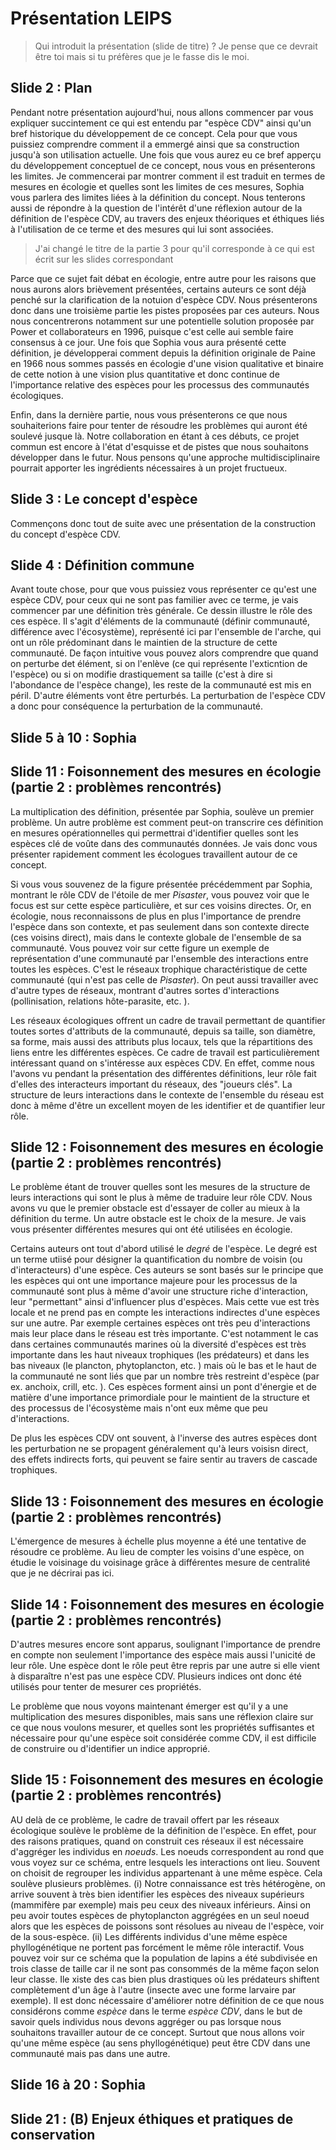 # Présentation LEIPS

> Qui introduit la présentation (slide de titre) ? Je pense que ce devrait être toi mais si tu préfères que je le fasse dis le moi.

## Slide 2 : Plan

Pendant notre présentation aujourd'hui, nous allons commencer par vous expliquer succintement ce qui est entendu par "espèce CDV" ainsi qu'un bref historique du développement de ce concept. Cela pour que vous puissiez comprendre comment il a emmergé ainsi que sa construction jusqu'à son utilisation actuelle. Une fois que vous aurez eu ce bref apperçu du développement conceptuel de ce concept, nous vous en présenterons les limites. Je commencerai par montrer comment il est traduit en termes de mesures en écologie et quelles sont les limites de ces mesures, Sophia vous parlera des limites liées à la définition du concept. Nous tenterons aussi de répondre à la question de l'intérêt d'une réflexion autour de la définition de l'espèce CDV, au travers des enjeux théoriques et éthiques liés à l'utilisation de ce terme et des mesures qui lui sont associées.
> J'ai changé le titre de la partie 3 pour qu'il corresponde à ce qui est écrit sur les slides correspondant  

Parce que ce sujet fait débat en écologie, entre autre pour les raisons que nous aurons alors brièvement présentées, certains auteurs ce sont déjà penché sur la clarification de la notuion d'espèce CDV. Nous présenterons donc dans une troisième partie les pistes proposées par ces auteurs. Nous nous concentrerons notamment sur une potentielle solution proposée par Power et collaborateurs en 1996, puisque c'est celle aui semble faire consensus à ce jour. Une fois que Sophia vous aura présenté cette définition, je développerai comment depuis la définition originale de Paine en 1966 nous sommes passés en écologie d'une vision qualitative et binaire de cette notion à une vision plus quantitative et donc continue de l'importance relative des espèces pour les processus des communautés écologiques.

Enfin, dans la dernière partie, nous vous présenterons ce que nous souhaiterions faire pour tenter de résoudre les problèmes qui auront été soulevé jusque là. Notre collaboration en étant à ces débuts, ce projet commun est encore à l'état d'esquisse et de pistes que nous souhaitons développer dans le futur. Nous pensons qu'une approche multidisciplinaire pourrait apporter les ingrédients nécessaires à un projet fructueux.

## Slide 3 : Le concept d'espèce

Commençons donc tout de suite avec une présentation de la construction du concept d'espèce CDV.

## Slide 4 : Définition commune

Avant toute chose, pour que vous puissiez vous représenter ce qu'est une espèce CDV, pour ceux qui ne sont pas familier avec ce terme, je vais commencer par une définition très générale. Ce dessin illustre le rôle des ces espèce. Il s'agit d'éléments de la communauté (définir communauté, différence avec l'écosystème), représenté ici par l'ensemble de l'arche, qui ont un rôle prédominant dans le maintien de la structure de cette communauté. De façon intuitive vous pouvez alors comprendre que quand on perturbe det élément, si on l'enlève (ce qui représente l'exticntion de l'espèce) ou si on modifie drastiquement sa taille (c'est à dire si l'abondance de l'espèce change), les reste de la communauté est mis en péril. D'autre éléments vont être perturbés. La perturbation de l'espèce CDV a donc pour conséquence la perturbation de la communauté.

## Slide 5 à 10 : Sophia

## Slide 11 : Foisonnement des mesures en écologie (partie 2 : problèmes rencontrés)

La multiplication des définition, présentée par Sophia, soulève un premier problème. Un autre problème est comment peut-on transcrire ces définition en mesures opérationnelles qui permettrai d'identifier quelles sont les espèces clé de voûte dans des communautés données. Je vais donc vous présenter rapidement comment les écologues travaillent autour de ce concept.

Si vous vous souvenez de la figure présentée précédemment par Sophia, montrant le rôle CDV de l'étoile de mer *Pisaster*, vous pouvez voir que le focus est sur cette espèce particulière, et sur ces voisins directes. Or, en écologie, nous reconnaissons de plus en plus l'importance de prendre l'espèce dans son contexte, et pas seulement dans son contexte directe (ces voisins direct), mais dans le contexte globale de l'ensemble de sa communauté. Vous pouvez voir sur cette figure un exemple de représentation d'une communauté par l'ensemble des interactions entre toutes les espèces. C'est le réseaux trophique charactéristique de cette communauté (qui n'est pas celle de *Pisaster*). On peut aussi travailler avec d'autre types de réseaux, montrant d'autres sortes d'interactions (pollinisation, relations hôte-parasite, etc. ).

Les réseaux écologiques offrent un cadre de travail permettant de quantifier toutes sortes d'attributs de la communauté, depuis sa taille, son diamètre, sa forme, mais aussi des attributs plus locaux, tels que la répartitions des liens entre les différentes espèces. Ce cadre de travail est particulièrement intéressant quand on s'intéresse aux espèces CDV. En effet, comme nous l'avons vu pendant la présentation des différentes définitions, leur rôle fait d'elles des interacteurs important du réseaux, des "joueurs clés". La structure de leurs interactions dans le contexte de l'ensemble du réseau est donc à même d'être un excellent moyen de les identifier et de quantifier leur rôle.

## Slide 12 : Foisonnement des mesures en écologie (partie 2 : problèmes rencontrés)

Le problème étant de trouver quelles sont les mesures de la structure de leurs interactions qui sont le plus à même de traduire leur rôle CDV. Nous avons vu que le premier obstacle est d'essayer de coller au mieux à la définition du terme. Un autre obstacle est le choix de la mesure. Je vais vous présenter différentes mesures qui ont été utilisées en écologie.

Certains auteurs ont tout d'abord utilisé le *degré* de l'espèce. Le degré est un terme utiisé pour désigner la quantification du nombre de voisin (ou d'interacteurs) d'une espèce. Ces auteurs se sont basés sur le principe que les espèces qui ont une importance majeure pour les processus de la communauté sont plus à même d'avoir une structure riche d'interaction, leur "permettant" ainsi d'influencer plus d'espèces. Mais cette vue est très locale et ne prend pas en compte les interactions indirectes d'une espèces sur une autre. Par exemple certaines espèces ont très peu d'interactions mais leur place dans le réseau est très importante. C'est notamment le cas dans certaines communautés marines où la diversité d'espèces est très importante dans les haut niveaux trophiques (les prédateurs) et dans les bas niveaux (le plancton, phytoplancton, etc. ) mais où le bas et le haut de la communauté ne sont liés que par un nombre très restreint d'espèce (par ex. anchoix, crill, etc. ). Ces espèces forment ainsi un pont d'énergie et de matière d'une importance primordiale pour le maintient de la structure et des processus de l'écosystème mais n'ont eux même que peu d'interactions.

De plus les espèces CDV ont souvent, à l'inverse des autres espèces dont les perturbation ne se propagent généralement qu'à leurs voisisn direct, des effets indirects forts, qui peuvent se faire sentir au travers de cascade trophiques.

## Slide 13 : Foisonnement des mesures en écologie (partie 2 : problèmes rencontrés)

L'émergence de mesures à échelle plus moyenne a été une tentative de résoudre ce problème. Au lieu de compter les voisins d'une espèce, on étudie le voisinage du voisinage grâce à différentes mesure de centralité que je ne décrirai pas ici.

## Slide 14 : Foisonnement des mesures en écologie (partie 2 : problèmes rencontrés)

D'autres mesures encore sont apparus, soulignant l'importance de prendre en compte non seulement l'importance des espèce mais aussi l'unicité de leur rôle. Une espèce dont le rôle peut être repris par une autre si elle vient à disparaître n'est pas une espèce CDV. Plusieurs indices ont donc été utilisés pour tenter de mesurer ces propriétés.

Le problème que nous voyons maintenant émerger est qu'il y a une multiplication des mesures disponibles, mais sans une réflexion claire sur ce que nous voulons mesurer, et quelles sont les propriétés suffisantes et nécessaire pour qu'une espèce soit considérée comme CDV, il est difficile de construire ou d'identifier un indice approprié.

## Slide 15 : Foisonnement des mesures en écologie (partie 2 : problèmes rencontrés)

AU delà de ce problème, le cadre de travail offert par les réseaux écologique soulève le problème de la définition de l'espèce. En effet, pour des raisons pratiques, quand on construit ces réseaux il est nécessaire d'aggréger les individus en *noeuds*. Les noeuds correspondent au rond que vous voyez sur ce schéma, entre lesquels les interactions ont lieu. Souvent on choisit de regrouper les individus appartenant à une même espèce. Cela soulève plusieurs problèmes. (i) Notre connaissance est très hétérogène, on arrive souvent à très bien identifier les espèces des niveaux supérieurs (mammifère par exemple) mais peu ceux des niveaux inférieurs. Ainsi on peu avoir toutes espèces de phytoplancton aggrégées en un seul noeud alors que les espèces de poissons sont résolues au niveau de l'espèce, voir de la sous-espèce. (ii) Les différents individus d'une même espèce phyllogénétique ne portent pas forcément le même rôle interactif. Vous pouvez voir sur ce schéma que la population de lapins a été subdivisée en trois classe de taille car il ne sont pas consommés de la même façon selon leur classe. Ile xiste des cas bien plus drastiques où les prédateurs shiftent complètement d'un âge à l'autre (insecte avec une forme larvaire par exemple). Il est donc nécessaire d'améliorer notre définition de ce que nous considérons comme *espèce* dans le terme *espèce CDV*, dans le but de savoir quels individus nous devons aggréger ou pas lorsque nous souhaitons travailler autour de ce concept. Surtout que nous allons voir qu'une même espèce (au sens phyllogénétique) peut être CDV dans une communauté mais pas dans une autre.

## Slide 16 à 20 : Sophia

## Slide 21 : (B) Enjeux éthiques et pratiques de conservation
